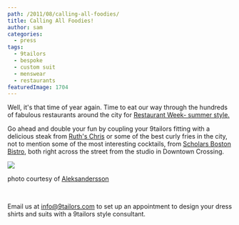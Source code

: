 ```yaml
---
path: /2011/08/calling-all-foodies/
title: Calling All Foodies!
author: sam
categories: 
  - press
tags: 
  - 9tailors
  - bespoke
  - custom suit
  - menswear
  - restaurants
featuredImage: 1704
---
```

Well, it's that time of year again. Time to eat our way through the hundreds of fabulous restaurants around the city for [Restaurant Week- summer style.](http://www.bostonusa.com/visit/restaurantweek/)

Go ahead and double your fun by coupling your 9tailors fitting with a delicious steak from [Ruth's Chris](http://www.ruthschris.com/Steak-House/4999/Boston) or some of the best curly fries in the city, not to mention some of the most interesting cocktails, from [Scholars Boston Bistro](http://www.scholarsbostonbistro.com/), both right across the street from the studio in Downtown Crossing.

[![](http://3.bp.blogspot.com/-7hxdG-ZART8/Tkk-EeW6EEI/AAAAAAAAAtA/iF1qwGUdQsw/s400/cityhall.jpg)](http://3.bp.blogspot.com/-7hxdG-ZART8/Tkk-EeW6EEI/AAAAAAAAAtA/iF1qwGUdQsw/s1600/cityhall.jpg)

photo courtesy of [Aleksandersson](http://commons.wikimedia.org/w/index.php?title=User:Aleksandersson&action=edit&redlink=1 "User:Aleksandersson (page does not exist)")

 

Email us at info@9tailors.com to set up an appointment to design your dress shirts and suits with a 9tailors style consultant.